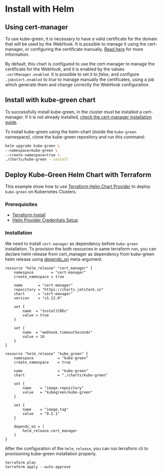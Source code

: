 # Install with Helm

## Using cert-manager

To use kube-green, it is necessary to have a valid certificate for the domain that will be used by the WebHook.
It is possible to manage it using the cert-manager, or configuring the certificate manually. [Read here](https://kube-green.dev/docs/advanced/webhook-cert-management/) for more information.

By default, this chart is configured to use the cert-manager to manage the certificate for the WebHook, and it is enabled by the values `.certManager.enabled`. It is possible to set it to *false*, and configure `.jobsCert.enabled` to *true* to manage manually the certificates, using a job which generate them and change correctly the WebHook configuration.

## Install with kube-green chart

To successfully install kube-green, in the cluster must be installed a cert-manager.
If it is not already installed, [check the cert-manager installation guide](https://cert-manager.io/docs/installation/).

To install kube-green using the helm-chart (inside the `kube-green` namespace), clone the kube-green repository and run this command:

```bash
helm upgrade kube-green \
--namespace=kube-green \
--create-namespace=true \
./charts/kube-green --install
```

## Deploy Kube-Green Helm Chart with Terraform

This example show how to use [Terraform Helm Chart Provider](https://developer.hashicorp.com/terraform/tutorials/kubernetes/helm-provider) to deploy `kube-green` on Kubernetes Clusters. 

### Prerequisites

* [Terraform Install](https://developer.hashicorp.com/terraform/tutorials/aws-get-started/install-cli)
* [Helm Provider Credentials Setup](https://developer.hashicorp.com/terraform/tutorials/kubernetes/helm-provider#review-the-helm-configuration)

### Installation

We need to install `cert-manager` as dependency before `kube-green` installation. To provision the both resources in same terraform run, you can declare helm release from cert_manager as dependency from kube-green helm release using [depends_on](https://developer.hashicorp.com/terraform/language/meta-arguments/depends_on) meta-argument.

```hcl
resource "helm_release" "cert_manager" {
    namespace        = "cert-manager"
    create_namespace = true

    name       = "cert-manager"
    repository = "https://charts.jetstack.io"
    chart      = "cert-manager"
    version    = "v1.12.0"

    set {
        name  = "installCRDs"
        value = true
    }   

    set {
        name  = "webhook.timeoutSeconds"
        value = 10
    }
}
```

```hcl
resource "helm_release" "kube_green" {
    namespace           = "kube-green"
    create_namespace    = true

    name                = "kube-green"
    chart               = "./charts/kube-green"

    set {
        name    = "image.repository"
        value   = "kubegreen/kube-green"
    }

    set {
        name    = "image.tag"
        value   = "0.5.1"
    }

    depends_on = [
        helm_release.cert_manager
    ]
}
```

After the configuration of the `helm_release`, you can run terraform cli to provisioning kube-green installation properly.

```hcl
terraform plan 
terraform apply --auto-approve
```
